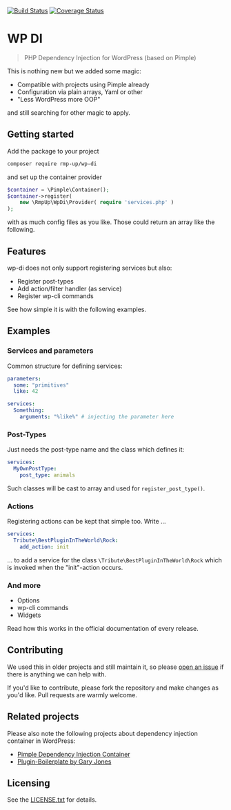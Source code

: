 [![Build Status](https://travis-ci.org/rmp-up/wp-di.svg?branch=master)](https://travis-ci.org/rmp-up/wp-di)
[![Coverage Status](https://coveralls.io/repos/github/rmp-up/wp-di/badge.svg?branch=master)](https://coveralls.io/github/rmp-up/wp-di?branch=master)

# WP DI

> PHP Dependency Injection for WordPress (based on Pimple)

This is nothing new but we added some magic:

* Compatible with projects using Pimple already
* Configuration via plain arrays, Yaml or other
* "Less WordPress more OOP"

and still searching for other magic to apply.


## Getting started

Add the package to your project

```bash
composer require rmp-up/wp-di
```

and set up the container provider

```php
$container = \Pimple\Container();
$container->register(
    new \RmpUp\WpDi\Provider( require 'services.php' )
);
```

with as much config files as you like.
Those could return an array like the following.


## Features

wp-di does not only support registering services but also:

* Register post-types
* Add action/filter handler (as service)
* Register wp-cli commands

See how simple it is with the following examples.


## Examples

### Services and parameters

Common structure for defining services:

```yaml
parameters:
  some: "primitives"
  like: 42

services:
  Something:
    arguments: "%like%" # injecting the parameter here
```


### Post-Types

Just needs the post-type name and the class which defines it:

```yaml
services:
  MyOwnPostType:
    post_type: animals
```

Such classes will be cast to array
and used for `register_post_type()`.


### Actions

Registering actions can be kept that simple too.
Write ...

```yaml
services:
  Tribute\BestPluginInTheWorld\Rock:
    add_action: init
```

... to add a service for the class `\Tribute\BestPluginInTheWorld\Rock`
which is invoked when the "init"-action occurs.


### And more

* Options
* wp-cli commands
* Widgets

Read how this works in the official documentation of every release.


## Contributing

We used this in older projects
and still maintain it,
so please [open an issue](https://github.com/rmp-up/wp-di/issues/new)
if there is anything we can help with.

If you'd like to contribute,
please fork the repository and make changes as you'd like.
Pull requests are warmly welcome.


## Related projects

Please also note the following projects
about dependency injection container in WordPress:

* [Pimple Dependency Injection Container](https://packagist.org/packages/pimple/pimple)
* [Plugin-Boilerplate by Gary Jones](https://github.com/GaryJones/plugin-boilerplate)

## Licensing

See the [LICENSE.txt](./LICENSE.txt) for details.
